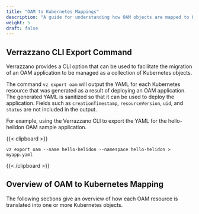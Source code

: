 ```yaml
---
title: "OAM to Kubernetes Mappings"
description: "A guide for understanding how OAM objects are mapped to Kubernetes objects"
weight: 5
draft: false
---
```


## Verrazzano CLI Export Command

Verrazzano provides a CLI option that can be used to facilitate the migration of an OAM application to be managed as a collection of Kubernetes objects.

The command `vz export oam` will output the YAML for each Kubernetes resource that was generated as a result of deploying an OAM application.  The generated YAML is sanitized so that it can be used to deploy the application.  Fields such as `creationTimestamp`, `resourceVersion`, `uid`, and `status` are not included in the  output.

For example, using the Verrazzano CLI to export the YAML for the hello-helidon OAM sample application.

{{< clipboard >}}
<div class="highlight">

```
vz export oam --name hello-helidon --namespace hello-helidon > myapp.yaml
```
</div>
{{< /clipboard >}}

## Overview of OAM to Kubernetes Mapping

The following sections give an overview of how each OAM resource is translated into one or more Kubernetes objects.